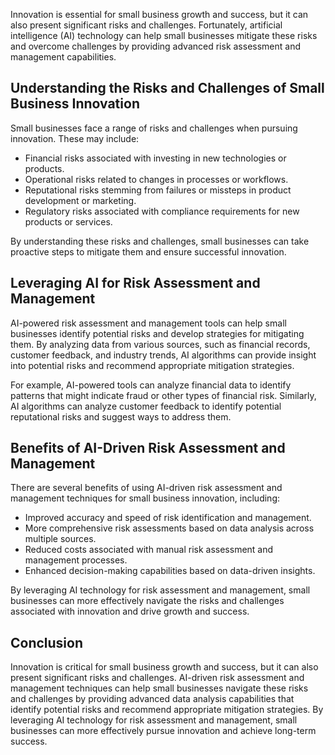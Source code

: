 

Innovation is essential for small business growth and success, but it can also present significant risks and challenges. Fortunately, artificial intelligence (AI) technology can help small businesses mitigate these risks and overcome challenges by providing advanced risk assessment and management capabilities.

Understanding the Risks and Challenges of Small Business Innovation
-------------------------------------------------------------------

Small businesses face a range of risks and challenges when pursuing innovation. These may include:

* Financial risks associated with investing in new technologies or products.
* Operational risks related to changes in processes or workflows.
* Reputational risks stemming from failures or missteps in product development or marketing.
* Regulatory risks associated with compliance requirements for new products or services.

By understanding these risks and challenges, small businesses can take proactive steps to mitigate them and ensure successful innovation.

Leveraging AI for Risk Assessment and Management
------------------------------------------------

AI-powered risk assessment and management tools can help small businesses identify potential risks and develop strategies for mitigating them. By analyzing data from various sources, such as financial records, customer feedback, and industry trends, AI algorithms can provide insight into potential risks and recommend appropriate mitigation strategies.

For example, AI-powered tools can analyze financial data to identify patterns that might indicate fraud or other types of financial risk. Similarly, AI algorithms can analyze customer feedback to identify potential reputational risks and suggest ways to address them.

Benefits of AI-Driven Risk Assessment and Management
----------------------------------------------------

There are several benefits of using AI-driven risk assessment and management techniques for small business innovation, including:

* Improved accuracy and speed of risk identification and management.
* More comprehensive risk assessments based on data analysis across multiple sources.
* Reduced costs associated with manual risk assessment and management processes.
* Enhanced decision-making capabilities based on data-driven insights.

By leveraging AI technology for risk assessment and management, small businesses can more effectively navigate the risks and challenges associated with innovation and drive growth and success.

Conclusion
----------

Innovation is critical for small business growth and success, but it can also present significant risks and challenges. AI-driven risk assessment and management techniques can help small businesses navigate these risks and challenges by providing advanced data analysis capabilities that identify potential risks and recommend appropriate mitigation strategies. By leveraging AI technology for risk assessment and management, small businesses can more effectively pursue innovation and achieve long-term success.
